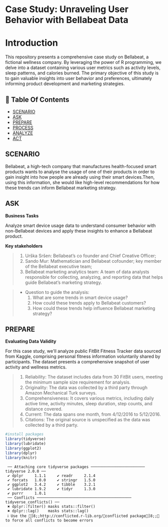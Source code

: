 # Case Study: Unraveling User Behavior with Bellabeat Data

# Introduction

This repository presents a comprehensive case study on Bellabeat, a fictional wellness company. By leveraging the power of R programming, we delve into a dataset containing various user metrics such as activity levels, sleep patterns, and calories burned. The primary objective of this study is to gain valuable insights into user behavior and preferences, ultimately informing product development and marketing strategies.
## 📕 Table Of Contents
* [SCENARIO](#scenario)
* [ASK](#ask)
* [PREPARE](#prepare)
* [PROCESS](#process)
* [ANALYZE](#analyze)
* [ACT](#act)

## SCENARIO
Bellabeat, a high-tech company that manufactures health-focused smart products wants to analyse the usage of one of their products in order to gain insight into how people are already using their smart devices.Then, using this information, she would like high-level recommendations for how these trends can inform Bellabeat marketing strategy.

## ASK

**Business Tasks**

Analyze smart device usage data to understand consumer behavior with non-Bellabeat devices and apply these insights to enhance a Bellabeat product.

**Key stakeholders**

> 1. Urška Sršen: Bellabeat’s co founder and Chief Creative Officer;
> 2. Sando Mur: Mathematician and Bellabeat cofounder; key member of the Bellabeat executive team;
> 3. Bellabeat marketing analytics team: A team of data analysts responsible for collecting, analyzing, and reporting data that helps guide Bellabeat’s marketing strategy.

> - Question to guide the analysis:
>    1.  What are some trends in smart device usage?
>    2.  How could these trends apply to Bellabeat customers?
>    3.  How could these trends help influence Bellabeat marketing strategy?

## PREPARE
**Evaluating Data Validity**

For this case study, we'll analyze public FitBit Fitness Tracker data sourced from Kaggle, comprising personal fitness information voluntarily shared by participants. The dataset presents a comprehensive snapshot of user activity and wellness metrics.
> 1. Reliability: The dataset includes data from 30 FitBit users, meeting the minimum sample size requirement for analysis.
> 2. Originality: The data was collected by a third party through Amazon Mechanical Turk surveys.
> 3. Comprehensiveness: It covers various metrics, including daily active time, activity minutes, sleep duration, step counts, and distance covered.
> 4. Current: The data spans one month, from 4/12/2016 to 5/12/2016.
> 5. Citations: The original source is unspecified as the data was collected by a third party.

``` r
#install packages 
library(tidyverse)
library(lubridate)
library(ggplot2)
library(dplyr)
library(knitr)
```

     ── Attaching core tidyverse packages ──────────────────────── tidyverse 2.0.0 ──
     ✔ dplyr     1.1.1     ✔ readr     2.1.4
     ✔ forcats   1.0.0     ✔ stringr   1.5.0
     ✔ ggplot2   3.4.2     ✔ tibble    3.2.1
     ✔ lubridate 1.9.2     ✔ tidyr     1.3.0
     ✔ purrr     1.0.1     
     ── Conflicts ────────────────────────────────────────── tidyverse_conflicts() ──
     ✖ dplyr::filter() masks stats::filter()
     ✖ dplyr::lag()    masks stats::lag()
     ℹ Use the ]8;;http://conflicted.r-lib.org/conflicted package]8;; to force all conflicts to become errors

